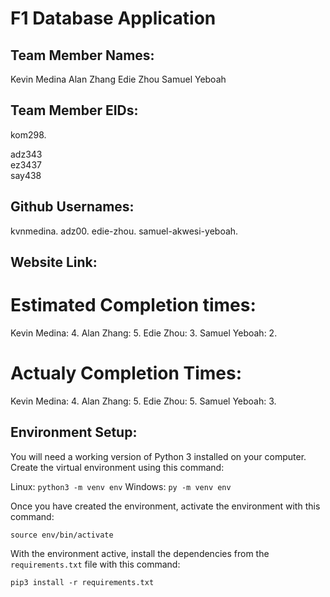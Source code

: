 # F1 Database Application

## Team Member Names:
Kevin Medina 
Alan Zhang 
Edie Zhou 
Samuel Yeboah 

## Team Member EIDs:
kom298. 

adz343  
ez3437  
say438  

## Github Usernames:
kvnmedina. 
adz00. 
edie-zhou. 
samuel-akwesi-yeboah. 

## Website Link:

# Estimated Completion times:
Kevin Medina: 4. 
Alan Zhang: 5. 
Edie Zhou: 3. 
Samuel Yeboah: 2. 

# Actualy Completion Times:
Kevin Medina: 4. 
Alan Zhang: 5. 
Edie Zhou: 5. 
Samuel Yeboah: 3. 

## Environment Setup:
You will need a working version of Python 3 installed on your computer. Create the virtual environment using this command:

Linux: `python3 -m venv env`
Windows: `py -m venv env`

Once you have created the environment, activate the environment with this command:

`source env/bin/activate`

With the environment active, install the dependencies from the `requirements.txt` file with this command:

`pip3 install -r requirements.txt`

